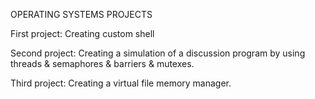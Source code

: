
OPERATING SYSTEMS PROJECTS


First project: Creating custom shell



Second project: Creating a simulation of a discussion program by using threads & semaphores & barriers & mutexes.





Third project: Creating a virtual file memory manager. 

